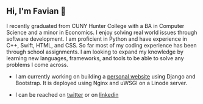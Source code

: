 ## Hi, I'm Favian 👋

I recently graduated from CUNY Hunter College with a BA in Computer Science and a minor in Economics. 
I enjoy solving real world issues through software development. I am proficient in Python and have 
experience in C++, Swift, HTML, and CSS. So far most of my coding experience has been through school 
assignments. I am looking to expand my knowledge by learning new languages, frameworks, and tools to 
be able to solve any problems I come across.

- I am currently working on building a [personal website](https://www.foflores.com) using Django and 
Bootstrap. It is deployed using Nginx and uWSGI on a Linode server.

- I can be reached on [twitter](https://twitter.com/foflores10/) or on
[linkedin](https://linkedin.com/in/foflores10/)
